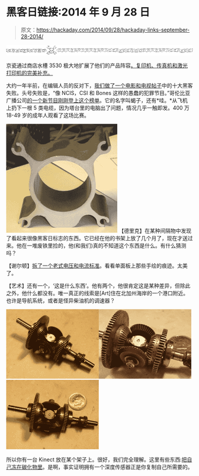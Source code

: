 # 黑客日链接:2014 年 9 月 28 日

> 原文：<https://hackaday.com/2014/09/28/hackaday-links-september-28-2014/>

![hackaday-links-chain](img/da184e9bde007f88b719f5aafc440574.png)

京瓷通过商店水槽 3530 极大地扩展了他们的产品阵容[。复印机、传真机和激光打印机的完美补充。](http://hackaday.io/project/3074)

大约一年半前，在编辑人员的反对下，[我们做了一个电影和电视帖子](http://hackaday.com/2013/03/28/top-10-hacking-failures-in-movies/)中的十大黑客失败。头号失败是，“像 NCIS，CSI 和 Bones 这样的愚蠢的犯罪节目。”哥伦比亚广播公司[的一个新节目刚刚登上这个榜单](https://www.youtube.com/watch?v=boEb8zKfPBo)。它的名字叫蝎子，还有*哇。*从飞机上扔下一根 5 类电缆，因为塔台里的电脑出了问题，情况几乎一触即发。400 万 18-49 岁的成年人观看了这场比赛。

[![thing](img/2ae90d30322650e3e1a9e2dd948c0e77.png)](https://hackaday.com/wp-content/uploads/2014/09/thing.jpg) 【德里克】在某种间隔物中发现了看起来很像黑客日标志的东西。它已经在他的书架上放了几个月了，现在才送过来。他在一堆废铁里捡的，他(和我们)真的不知道这个东西是什么。有什么猜测吗？

【谢尔顿】[拆了一个老式电压和电流标准](http://www.sqkybeaver.com/?p=18)。看看单面板上那些手绘的痕迹。太美了。

【艺术】还有一个，‘这是什么东西’。他有两个，他很肯定这是某种差异，但除此之外，他什么都没有。唯一真正的线索是[Art]住在北加州海岸的一个港口附近。也许是导航系统，或者是怪异柴油机的调速器？

[![](img/b6c30c776b31260a4a6afa9dc4eca7c1.png)](https://hackaday.com/wp-content/uploads/2014/09/p1030095.jpg)[![](img/d1f8953d45a8c966cacd45a6ec6e5ddc.png)](https://hackaday.com/wp-content/uploads/2014/09/p1030098.jpg)[![](img/92fd5aec8460a49ac03034d4d3f0097c.png)](https://hackaday.com/wp-content/uploads/2014/09/p1030097.jpg)

所以你有一台 Kinect 放在某个架子上。很好，我们完全理解。这里有些东西:[把自己冻在碳化物里](http://www.robmiles.com/journal/2014/9/22/put-yourself-in-carbonite-with-kinect-2)。是啊，事实证明拥有一个深度传感器正是你复制自己所需要的。